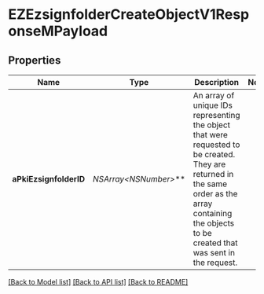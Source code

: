# EZEzsignfolderCreateObjectV1ResponseMPayload

## Properties
Name | Type | Description | Notes
------------ | ------------- | ------------- | -------------
**aPkiEzsignfolderID** | **NSArray&lt;NSNumber*&gt;*** | An array of unique IDs representing the object that were requested to be created.  They are returned in the same order as the array containing the objects to be created that was sent in the request. | 

[[Back to Model list]](../README.md#documentation-for-models) [[Back to API list]](../README.md#documentation-for-api-endpoints) [[Back to README]](../README.md)


